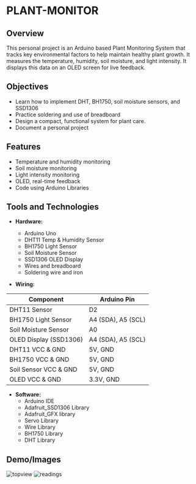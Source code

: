 # PLANT-MONITOR

## Overview

This personal project is an Arduino based Plant Monitoring System that tracks key environmental factors to help maintain healthy plant growth. It measures the temperature, humidity, soil moisture, and light intensity. It displays this data on an OLED screen for live feedback.

## Objectives

- Learn how to implement DHT, BH1750, soil moisture sensors, and SSD1306
- Practice soldering and use of breadboard
- Design a compact, functional system for plant care.
- Document a personal project

## Features

- Temperature and humidity monitoring
- Soil moisture monitoring
- Light intensity monitoring
- OLED, real-time feedback
- Code using Arduino Libraries

## Tools and Technologies

- **Hardware:**
  - Arduino Uno
  - DHT11 Temp & Humidity Sensor
  - BH1750 Light Sensor
  - Soil Moisture Sensor
  - SSD1306 OLED Display
  - Wires and breadboard
  - Soldering wire and iron

- **Wiring:**

| **Component**          | **Arduino Pin**    |
|----------------------|------------------|
| DHT11 Sensor           | D2                 |
| BH1750 Light Sensor    | A4 (SDA), A5 (SCL) |
| Soil Moisture Sensor   | A0                 |
| OLED Display (SSD1306) | A4 (SDA), A5 (SCL) | 
| DHT11 VCC & GND        | 5V, GND            |
| BH1750 VCC & GND       | 5V, GND            |
| Soil Sensor VCC & GND  | 5V, GND            | 
| OLED VCC & GND         | 3.3V, GND          |


- **Software:**
  - Arduino IDE
  - Adafruit_SSD1306 Library
  - Adafruit_GFX library
  - Servo Library
  - Wire Library
  - BH1750 Library
  - DHT Library

## Demo/Images
![topview](https://github.com/user-attachments/assets/aa45bd5d-496b-4530-bc83-8f7f1ac887b4)
![readings](https://github.com/user-attachments/assets/9d0a2c4e-7409-45fc-96ea-58760fcd8b52)
